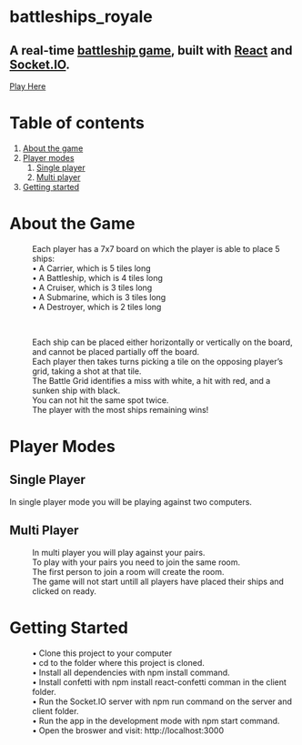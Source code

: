 # battleships_royale
A real-time [battleship game](https://en.wikipedia.org/wiki/Battleship_(game)), built with [React](https://reactjs.org/) and [Socket.IO](https://socket.io/). 
-
[Play Here](https://battleshipsroyale.herokuapp.com/)
# Table of contents
1. [About the game](#about)
2. [Player modes](#player-modes)
    1. [Single player](#single-player)
    2. [Multi player](#multi-player)
3. [Getting started](#getting-started)

# About the Game <a name="about"></a>

<dl>
  <dd>Each player has a 7x7 board on which the player is able to place 5 ships:</dd>
  <dd>• A Carrier, which is 5 tiles long </dd>
  <dd>• A Battleship, which is 4 tiles long </dd>
  <dd>• A Cruiser, which is 3 tiles long </dd>
  <dd>• A Submarine, which is 3 tiles long </dd>
  <dd>• A Destroyer, which is 2 tiles long </dd>
</dl>
<br/>
<dl>
  <dd> Each ship can be placed either horizontally or vertically on the board, and cannot be placed partially off the board.</dd>
  <dd> Each player then takes turns picking a tile on the opposing player’s grid, taking a shot at that tile.</dd>
  <dd> The Battle Grid identifies a miss with white, a hit with red, and a sunken ship with black.</dd>
  <dd> You can not hit the same spot twice.</dd>
  <dd> The player with the most ships remaining wins!</dd>
</dl>

# Player Modes <a name="player-modes"></a>
  ## Single Player <a name="single-player"></a>
  In single player mode you will be playing against two computers.

  ## Multi Player <a name="multi-player"></a>
  <dd>In multi player you will play against your pairs.</dd>
  <dd>To play with your pairs you need to join the same room.</dd>
  <dd>The first person to join a room will create the room.</dd>
  <dd>The game will not start untill all players have placed their ships and clicked on ready.</dd>

# Getting Started <a name="getting-started"></a>
<dl>
  <dd>• Clone this project to your computer</dd>
  <dd>• cd to the folder where this project is cloned.</dd>
  <dd>• Install all dependencies with npm install command.</dd>
  <dd>• Install confetti with npm install react-confetti comman in the client folder.</dd>
  <dd>• Run the Socket.IO server with npm run command on the server and client folder.</dd>
  <dd>• Run the app in the development mode with npm start command.</dd>
  <dd>• Open the broswer and visit: http://localhost:3000</dd>
</dl>